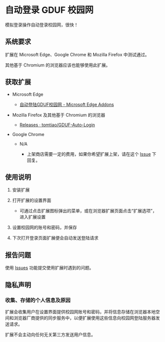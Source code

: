 # 自动登录 GDUF 校园网

模拟登录操作自动登录校园网，很快！

## 系统要求

扩展在 Microsoft Edge、Google Chrome 和 Mozilla Firefox 中测试通过。

其他基于 Chromium 的浏览器应该也能够使用此扩展。

## 获取扩展

- Microsoft Edge

  - [自动登陆GDUF校园网 - Microsoft Edge Addons](https://microsoftedge.microsoft.com/addons/detail/keaemmllkpjogndglcndjdihlbeaeede)

- Mozilla Firefox 及其他基于 Chromium 的浏览器

  - [Releases · tomtiao/GDUF-Auto-Login](https://github.com/tomtiao/GDUF-Auto-Login/releases)

- Google Chrome

  - N/A

    - 上架商店需要一定的费用，如果你希望扩展上架，请在这个 [Issue](https://github.com/tomtiao/GDUF-Auto-Login/issues/1) 下回复。

## 使用说明

1. 安装扩展

2. 打开扩展的设置界面

   - 可通过点击扩展图标弹出的菜单，或在浏览器扩展页面点击“扩展选项”，进入扩展设置

3. 设置校园网的账号和密码，并保存

4. 下次打开登录页面扩展便会自动发送登陆请求

## 报告问题

使用 [Issues](https://github.com/tomtiao/GDUF-Auto-Login/issues) 功能提交使用扩展时遇到的问题。

## 隐私声明

### 收集、存储的个人信息及原因

扩展会收集用户在设置界面提供校园网账号和密码，并将信息存储在浏览器本地空间和浏览器厂商提供的同步服务中，以便扩展使用这些信息向校园网登陆服务器发送请求。

扩展不会主动向任何无关第三方发送用户信息。
